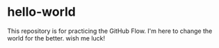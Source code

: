 # hello-world
This repository is for practicing the GitHub Flow.
I'm here to change the world for the better. wish me luck!

